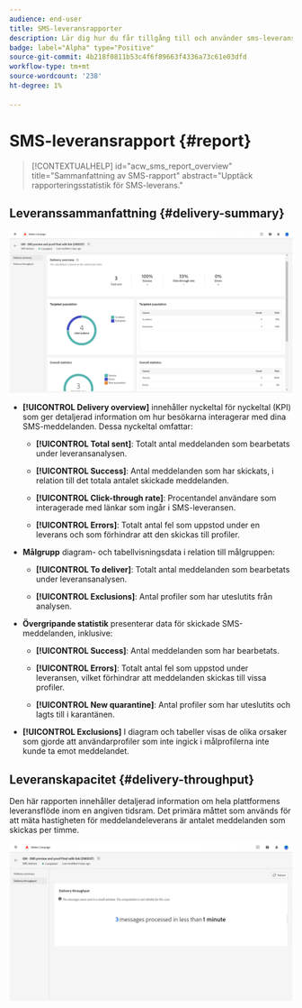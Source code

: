 ```yaml
---
audience: end-user
title: SMS-leveransrapporter
description: Lär dig hur du får tillgång till och använder sms-leveransrapporter
badge: label="Alpha" type="Positive"
source-git-commit: 4b218f0811b53c4f6f89663f4336a73c61e03dfd
workflow-type: tm+mt
source-wordcount: '238'
ht-degree: 1%

---
```


# SMS-leveransrapport {#report}

>[!CONTEXTUALHELP]
>id="acw_sms_report_overview"
>title="Sammanfattning av SMS-rapport"
>abstract="Upptäck rapporteringsstatistik för SMS-leverans."

## Leveranssammanfattning {#delivery-summary}

![](assets/reporting_sms.png)

* **[!UICONTROL Delivery overview]** innehåller nyckeltal för nyckeltal (KPI) som ger detaljerad information om hur besökarna interagerar med dina SMS-meddelanden. Dessa nyckeltal omfattar:

   * **[!UICONTROL Total sent]**: Totalt antal meddelanden som bearbetats under leveransanalysen.

   * **[!UICONTROL Success]**: Antal meddelanden som har skickats, i relation till det totala antalet skickade meddelanden.

   * **[!UICONTROL Click-through rate]**: Procentandel användare som interagerade med länkar som ingår i SMS-leveransen.

   * **[!UICONTROL Errors]**: Totalt antal fel som uppstod under en leverans och som förhindrar att den skickas till profiler.

* **Målgrupp** diagram- och tabellvisningsdata i relation till målgruppen:

   * **[!UICONTROL To deliver]**: Totalt antal meddelanden som bearbetats under leveransanalysen.

   * **[!UICONTROL Exclusions]**: Antal profiler som har uteslutits från analysen.

* **Övergripande statistik** presenterar data för skickade SMS-meddelanden, inklusive:

   * **[!UICONTROL Success]**: Antal meddelanden som har bearbetats.

   * **[!UICONTROL Errors]**: Totalt antal fel som uppstod under leveransen, vilket förhindrar att meddelanden skickas till vissa profiler.

   * **[!UICONTROL New quarantine]**: Antal profiler som har uteslutits och lagts till i karantänen.

* **[!UICONTROL Exclusions]** I diagram och tabeller visas de olika orsaker som gjorde att användarprofiler som inte ingick i målprofilerna inte kunde ta emot meddelandet.

## Leveranskapacitet {#delivery-throughput}

Den här rapporten innehåller detaljerad information om hela plattformens leveransflöde inom en angiven tidsram. Det primära måttet som används för att mäta hastigheten för meddelandeleverans är antalet meddelanden som skickas per timme.

![](assets/reporting_sms_2.png)


